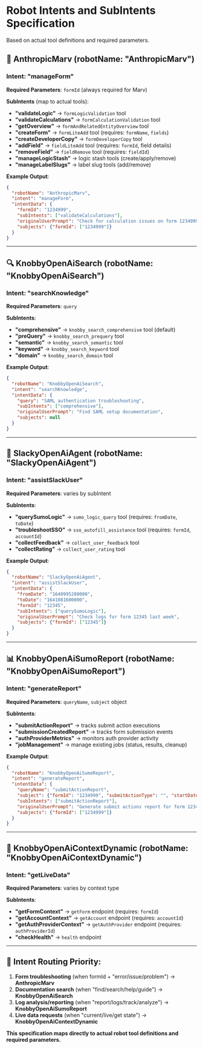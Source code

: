 # Robot Intents and SubIntents Specification

Based on actual tool definitions and required parameters.

## 🔧 **AnthropicMarv** (robotName: "AnthropicMarv")

### Intent: "manageForm"
**Required Parameters**: `formId` (always required for Marv)

**SubIntents** (map to actual tools):
- **"validateLogic"** → `formLogicValidation` tool
- **"validateCalculations"** → `formCalculationValidation` tool  
- **"getOverview"** → `formAndRelatedEntityOverview` tool
- **"createForm"** → `formLiteAdd` tool (requires: `formName`, `fields`)
- **"createDeveloperCopy"** → `formDeveloperCopy` tool
- **"addField"** → `fieldLiteAdd` tool (requires: `formId`, field details)
- **"removeField"** → `fieldRemove` tool (requires: `fieldId`)
- **"manageLogicStash"** → logic stash tools (create/apply/remove)
- **"manageLabelSlugs"** → label slug tools (add/remove)

**Example Output**:
```json
{
  "robotName": "AnthropicMarv",
  "intent": "manageForm", 
  "intentData": {
    "formId": "1234999",
    "subIntents": ["validateCalculations"],
    "originalUserPrompt": "Check for calculation issues on form 1234999",
    "subjects": {"formId": ["1234999"]}
  }
}
```

---

## 🔍 **KnobbyOpenAiSearch** (robotName: "KnobbyOpenAiSearch")

### Intent: "searchKnowledge"
**Required Parameters**: `query`

**SubIntents**:
- **"comprehensive"** → `knobby_search_comprehensive` tool (default)
- **"preQuery"** → `knobby_search_prequery` tool  
- **"semantic"** → `knobby_search_semantic` tool
- **"keyword"** → `knobby_search_keyword` tool
- **"domain"** → `knobby_search_domain` tool

**Example Output**:
```json
{
  "robotName": "KnobbyOpenAiSearch",
  "intent": "searchKnowledge",
  "intentData": {
    "query": "SAML authentication troubleshooting",
    "subIntents": ["comprehensive"],
    "originalUserPrompt": "Find SAML setup documentation",
    "subjects": null
  }
}
```

---

## 🤖 **SlackyOpenAiAgent** (robotName: "SlackyOpenAiAgent")

### Intent: "assistSlackUser"
**Required Parameters**: varies by subIntent

**SubIntents**:
- **"querySumoLogic"** → `sumo_logic_query` tool (requires: `fromDate`, `toDate`)
- **"troubleshootSSO"** → `sso_autofill_assistance` tool (requires: `formId`, `accountId`)
- **"collectFeedback"** → `collect_user_feedback` tool
- **"collectRating"** → `collect_user_rating` tool

**Example Output**:
```json
{
  "robotName": "SlackyOpenAiAgent", 
  "intent": "assistSlackUser",
  "intentData": {
    "fromDate": "1640995200000",
    "toDate": "1641081600000", 
    "formId": "12345",
    "subIntents": ["querySumoLogic"],
    "originalUserPrompt": "Check logs for form 12345 last week",
    "subjects": {"formId": ["12345"]}
  }
}
```

---

## 📊 **KnobbyOpenAiSumoReport** (robotName: "KnobbyOpenAiSumoReport")

### Intent: "generateReport" 
**Required Parameters**: `queryName`, `subject` object

**SubIntents**:
- **"submitActionReport"** → tracks submit action executions
- **"submissionCreatedReport"** → tracks form submission events
- **"authProviderMetrics"** → monitors auth provider activity
- **"jobManagement"** → manage existing jobs (status, results, cleanup)

**Example Output**:
```json
{
  "robotName": "KnobbyOpenAiSumoReport",
  "intent": "generateReport",
  "intentData": {
    "queryName": "submitActionReport",
    "subject": {"formId": "1234999", "submitActionType": "", "startDate": "2025-07-05", "endDate": "2025-07-10"},
    "subIntents": ["submitActionReport"],
    "originalUserPrompt": "Generate submit actions report for form 1234999 from July 5-10",
    "subjects": {"formId": ["1234999"]}
  }
}
```

---

## 🔄 **KnobbyOpenAiContextDynamic** (robotName: "KnobbyOpenAiContextDynamic")

### Intent: "getLiveData"
**Required Parameters**: varies by context type

**SubIntents**:
- **"getFormContext"** → `getForm` endpoint (requires: `formId`)
- **"getAccountContext"** → `getAccount` endpoint (requires: `accountId`)
- **"getAuthProviderContext"** → `getAuthProvider` endpoint (requires: `authProviderId`)
- **"checkHealth"** → `health` endpoint

---

## 📝 **Intent Routing Priority**:

1. **Form troubleshooting** (when formId + "error/issue/problem") → **AnthropicMarv**
2. **Documentation search** (when "find/search/help/guide") → **KnobbyOpenAiSearch** 
3. **Log analysis/reporting** (when "report/logs/track/analyze") → **KnobbyOpenAiSumoReport**
4. **Live data requests** (when "current/live/get state") → **KnobbyOpenAiContextDynamic**

**This specification maps directly to actual robot tool definitions and required parameters.**

